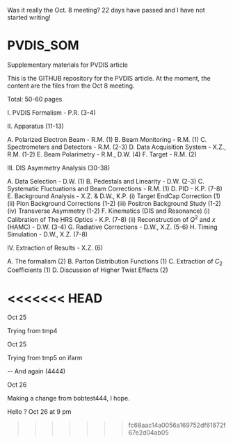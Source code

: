 Was it really the Oct. 8 meeting? 22 days have passed and I have not 
started writing!

PVDIS_SOM
=========

Supplementary materials for PVDIS article

This is the GITHUB repository for the PVDIS article.  At the moment, the content 
are the files from the Oct 8 meeting.

Total: 50-60 pages

I. PVDIS Formalism - P.R.         (3-4)

II. Apparatus (11-13)

   A. Polarized Electron Beam      - R.M. (1)
   B. Beam Monitoring              - R.M. (1)
   C. Spectrometers and Detectors  - R.M. (2-3)
   D. Data Acquisition System      - X.Z., R.M. (1-2)
   E. Beam Polarimetry             - R.M., D.W. (4)
   F. Target                       - R.M. (2)

III. DIS Asymmetry Analysis (30-38)

   A. Data Selection               - D.W. (1)
   B. Pedestals and Linearity      - D.W. (2-3)
   C. Systematic Fluctuations and Beam Corrections - R.M. (1)
   D. PID - K.P.  (7-8)
   E. Background Analysis          - X.Z. & D.W., K.P.
       (i) Target EndCap Correction     (1)
       (ii) Pion Background Corrections (1-2)
       (iii) Positron Background Study  (1-2)
       (iv) Transverse Asymmetry        (1-2)
   F. Kinematics (DIS and Resonance)
       (i) Calibration of The HRS Optics  - K.P. (7-8)
       (ii) Reconstruction of $Q^2$ and $x$ (HAMC) - D.W. (3-4)
   G. Radiative Corrections        - D.W., X.Z. (5-6)
   H. Timing Simulation            - D.W., X.Z. (7-8)
  
IV. Extraction of Results                - X.Z. (6)

   A. The formalism (2)
   B. Parton Distribution Functions (1)
   C. Extraction of $C_2$ Coefficients (1)
   D. Discussion of Higher Twist Effects (2)

<<<<<<< HEAD
=======
Oct 25

Trying from tmp4

Oct 25

Trying from tmp5 on ifarm

-- And again (4444)

Oct 26

Making a change from bobtest444, I hope.

Hello ?  Oct 26 at 9 pm

>>>>>>> fc68aac14a0056a169752df61872f67e2d04ab05




